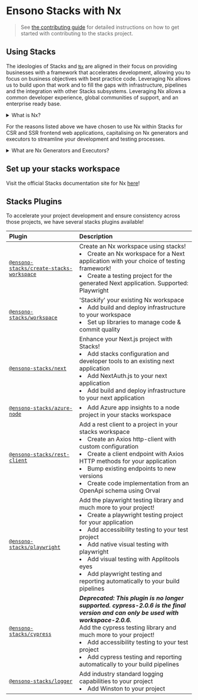 # Ensono Stacks with Nx

> See [the contributing guide](./CONTRIBUTING.md) for detailed instructions on
> how to get started with contributing to the stacks project.

## Using Stacks

The ideologies of Stacks and [`Nx`](https://nx.dev/) are aligned in their focus
on providing businesses with a framework that accelerates development, allowing
you to focus on business objectives with best practice code. Leveraging Nx
allows us to build upon that work and to fill the gaps with infrastructure,
pipelines and the integration with other Stacks subsystems. Leveraging Nx allows
a common developer experience, global communities of support, and an enterprise
ready base.

<!-- markdownlint-disable MD033 -->
<details>
  <summary>What is Nx?</summary>
    <p>The Nx framework is a powerful tool that allows developers to easily build, test, and automate their applications. It is built on top of the popular open-source Node.js platform, and provides a streamlined and efficient workflow for building apps. With Nx, developers can easily manage their dependencies, automate tasks, and quickly test their applications.</p>
    <p>Additionally, Nx provides powerful features such as code-sharing, optimized builds, and real-time feedback, making it an ideal choice for any developer looking to streamline their development process and improve their productivity.</p>
    <p>Find out more about Nx through their official [documentation](https://nx.dev/getting-started/intro)!</p>
</details>

For the reasons listed above we have chosen to use Nx within Stacks for CSR and
SSR frontend web applications, capitalising on Nx generators and executors to
streamline your development and testing processes.

<details>
  <summary>What are Nx Generators and Executors?</summary>
    <p>Nx generators and executors are two powerful features of the Nx build system that allow developers to quickly and easily generate new code and files for their projects, as well as to automate common tasks.</p>
    <p>Nx generators are templates that can be used to quickly generate new code and files for different types of projects, such as Angular applications, React components, and Node.js services. Developers can use these generators to quickly create the code and files they need, based on pre-defined templates, saving them time and effort.</p>
    <p>Nx executors, on the other hand, are scripts that can be used to automate common tasks, such as building, testing, and deploying code. Developers can use these executors to automate repetitive tasks and to streamline their workflow. Executors can also be customized to suit the specific needs of a project, making them a highly versatile tool.</p>
</details>

## Set up your stacks workspace

Visit the official Stacks documentation site for Nx
[here](https://stacks.ensono.com/docs/nx/nx_stacks)!

## Stacks Plugins

To accelerate your project development and ensure consistency across those
projects, we have several stacks plugins available!

| Plugin                                                                                                                                                   | Description                                                                                                                                                                                                                                                                                                                                                                    |
| :------------------------------------------------------------------------------------------------------------------------------------------------------- | :----------------------------------------------------------------------------------------------------------------------------------------------------------------------------------------------------------------------------------------------------------------------------------------------------------------------------------------------------------------------------- |
| [`@ensono-stacks/create-stacks-workspace`](https://stacks.ensono.com/docs/getting_started/create-stacks-workspace/ensono-stacks-create-stacks-workspace) | Create an Nx workspace using stacks!<li>Create an Nx workspace for a Next application with your choice of testing framework!</li><li>Create a testing project for the generated Next application. Supported: Playwright</li>                                                                                                                                         |
| [`@ensono-stacks/workspace`](https://stacks.ensono.com/docs/getting_started/workspace/ensono-stacks-workspace)                                           | 'Stackify' your existing Nx workspace<li>Add build and deploy infrastructure to your workspace</li><li>Set up libraries to manage code & commit quality</li>                                                                                                                                                                                                                   |
| [`@ensono-stacks/next`](https://stacks.ensono.com/docs/getting_started/next/ensono-stacks-next)                                                          | Enhance your Next.js project with Stacks!<li>Add stacks configuration and developer tools to an existing next application</li><li>Add NextAuth.js to your next application</li><li>Add build and deploy infrastructure to your next application</li>                                                                                                                           |
| [`@ensono-stacks/azure-node`](https://stacks.ensono.com/docs/getting_started/azure-node/ensono-stacks-azure-node)                                        | <li>Add Azure app insights to a node project in your stacks workspace</li>                                                                                                                                                                                                                                                                                                     |
| [`@ensono-stacks/rest-client`](https://stacks.ensono.com/docs/getting_started/rest-client/ensono-stacks-rest-client)                                     | Add a rest client to a project in your stacks workspace<li>Create an Axios http-client with custom configuration</li><li>Create a client endpoint with Axios HTTP methods for your application</li><li>Bump existing endpoints to new versions</li><li>Create code implementation from an OpenApi schema using Orval</li>                                                      |
| [`@ensono-stacks/playwright`](https://stacks.ensono.com/docs/getting_started/playwright/ensono-stacks-playwright)                                        | Add the playwright testing library and much more to your project!<li>Create a playwright testing project for your application</li><li>Add accessibility testing to your test project</li><li>Add native visual testing with playwright</li><li>Add visual testing with Applitools eyes</li><li>Add playwright testing and reporting automatically to your build pipelines</li> |
| [`@ensono-stacks/cypress`](https://stacks.ensono.com/docs/getting_started/cypress/ensono-stacks-cypress)                                                 | ***Deprecated: This plugin is no longer supported. cypress-2.0.6 is the final version and can only be used with workspace-2.0.6.***<br> Add the cypress testing library and much more to your project!<li>Add accessibility testing to your test project</li><li>Add cypress testing and reporting automatically to your build pipelines</li>                                                                                                                                                                          |
| [`@ensono-stacks/logger`](https://stacks.ensono.com/docs/getting_started/logger/ensono-stacks-logger)                                                    | Add industry standard logging capabilities to your project<li>Add Winston to your project</li>                                                                                                                                                                                                                                                                                 |